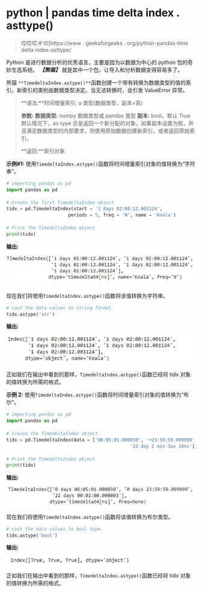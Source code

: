 # python | pandas time delta index . asttype()

> 哎哎哎:# t0]https://www . geeksforgeeks . org/python-pandas-time delta index-asttype/

Python 是进行数据分析的优秀语言，主要是因为以数据为中心的 python 包的奇妙生态系统。 ***【熊猫】*** 就是其中一个包，让导入和分析数据变得容易多了。

熊猫 `**TimedeltaIndex.astype()**`函数创建一个带有转换为数据类型的值的索引。新索引的类别由数据类型决定。当无法转换时，会引发 ValueError 异常。

> **语法:**时间增量索引. a 类型(数据类型，副本=真)
> 
> **参数:**
> **数据类型:** numpy 数据类型或 pandas 类型
> **副本:** bool，默认 True
> 默认情况下，as type 总是返回一个新分配的对象。如果副本设置为假，并且满足数据类型的内部要求，则使用原始数据创建新索引，或者返回原始索引。
> 
> **返回:**索引对象

**示例#1:** 使用`TimedeltaIndex.astype()`函数将时间增量索引对象的值转换为“字符串”。

```py
# importing pandas as pd
import pandas as pd

# Create the first TimedeltaIndex object
tidx = pd.TimedeltaIndex(start = '1 days 02:00:12.001124',
                       periods = 5, freq = 'N', name = 'Koala')

# Print the TimedeltaIndex object
print(tidx)
```

**输出:**

![](img/fa501ab75d1da1cbef90ba6ba12024c4.png)

现在我们将使用`TimedeltaIndex.astype()`函数将该值转换为字符串。

```py
# cast the data values to string format.
tidx.astype('str')
```

**输出:**

![](img/92788535e18fc3e9148342dc3b16bbe6.png)

正如我们在输出中看到的那样，`TimedeltaIndex.astype()`函数已经将 tidx 对象的值转换为所需的格式。

**示例 2:** 使用`TimedeltaIndex.astype()`函数将时间增量索引对象的值转换为“布尔”。

```py
# importing pandas as pd
import pandas as pd

# Create the TimedeltaIndex object
tidx = pd.TimedeltaIndex(data = ['06:05:01.000030', '+23:59:59.999999',
                                              '22 day 2 min 3us 10ns'])

# Print the TimedeltaIndex object
print(tidx)
```

**输出:**

![](img/e006c1230a4cbb1e65d7fb97b067129d.png)

现在我们将使用`TimedeltaIndex.astype()`函数将该值转换为布尔类型。

```py
# cast the data values to bool type.
tidx.astype('bool')
```

**输出:**

![](img/5f8f66324970c3c87b27e842e7d9d599.png)

正如我们在输出中看到的那样，`TimedeltaIndex.astype()`函数已经将 tidx 对象的值转换为所需的格式。